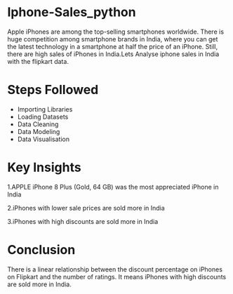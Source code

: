 # Iphone-Sales_python

Apple iPhones are among the top-selling smartphones worldwide. There is huge competition among smartphone brands in India, where you can get the latest technology in a smartphone at half the price of an iPhone. Still, there are high sales of iPhones in India.Lets Analyse iphone sales in India with the flipkart data.

 # Steps Followed
 
 * Importing Libraries
 * Loading Datasets
 * Data Cleaning
 * Data Modeling
 * Data Visualisation

# Key Insights

1.APPLE iPhone 8 Plus (Gold, 64 GB) was the most appreciated iPhone in India

2.iPhones with lower sale prices are sold more in India 

3.iPhones with high discounts are sold more in India

   # Conclusion

   There is a linear relationship between the discount percentage on iPhones on Flipkart and the number of ratings. It means iPhones with high discounts are sold more in India.

